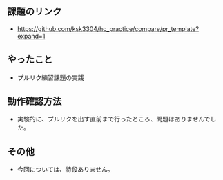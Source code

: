 ## 課題のリンク

* https://github.com/ksk3304/hc_practice/compare/pr_template?expand=1

## やったこと

* プルリク練習課題の実践


## 動作確認方法

* 実験的に、プルリクを出す直前まで行ったところ、問題はありませんでした。

## その他

* 今回については、特段ありません。
